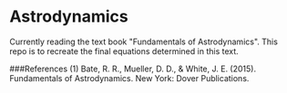 # Astrodynamics
Currently reading the text book "Fundamentals of Astrodynamics". This repo is to recreate the final equations determined in this text. 

###References
(1) Bate, R. R., Mueller, D. D., & White, J. E. (2015). Fundamentals of Astrodynamics. New York: Dover Publications.
